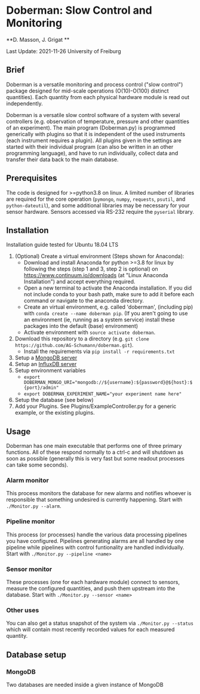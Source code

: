 # Doberman: Slow Control and Monitoring #

**D. Masson, J. Grigat **

Last Update: 2021-11-26
University of Freiburg

## Brief ##

Doberman is a versatile monitoring and process control ("slow control") package designed for mid-scale operations (O(10)-O(100) distinct quantities). Each quantity from each physical hardware module is read out independently.

Doberman is a versatile slow control software of a system with several controllers (e.g. observation of temperature, pressure and other quantities of an experiment). The main program (Doberman.py) is programmed generically with plugins so that it is independent of the used instruments (each instrument requires a plugin). All plugins given in the settings are started with their individual program (can also be written in an other programming language), and have to run individually, collect data and transfer their data back to the main database.

## Prerequisites ##

The code is designed for >=python3.8 on linux. A limited number of libraries are required for the core operation (`pymongo`, `numpy`, `requests`, `psutil`, and `python-dateutil`), and some additional libraries may be necessary for your sensor hardware. Sensors accessed via RS-232 require the `pyserial` library.

## Installation ##
Installation guide tested for Ubuntu 18.04 LTS

1. (Optional) Create a virtual environment (Steps shown for Anaconda):
    * Download and install Anaconda for python >=3.8 for linux by following the steps (step 1 and 3, step 2 is optional) on https://www.continuum.io/downloads (at "Linux Anaconda Installation") and accept everything required.
    * Open a new terminal to activate the Anaconda installation. If you did not include conda to your bash path, make sure to add it before each command or navigate to the anaconda directory.
    * Create an virtual environment, e.g. called 'doberman', (including pip) with `conda create --name doberman pip`. (If you aren't going to use an environment (ie, running as a system service) install these packages into the default (base) environment)
    * Activate environment with `source activate doberman`.
2.  Download this repository to a directory (e.g. `git clone https://github.com/AG-Schumann/doberman.git`).
    * Install the requirements via `pip install -r requirements.txt`
3.  Setup a [MongoDB server](docs.mongodb.com/manual/installation)
4. Setup an [InfluxDB server](influxdata.com)
4. Setup environment variables 
    * `export DOBERMAN_MONGO_URI="mongodb://${username}:${password}@${host}:${port}/admin"`
    * `export DOBERMAN_EXPERIMENT_NAME="your experiment name here"`
5. Setup the database (see below)
7. Add your Plugins. See Plugins/ExampleController.py for a generic example, or the existing plugins.

## Usage ##

Doberman has one main executable that performs one of three primary functions. All of these respond normally to a ctrl-c and will shutdown as soon as possible (generally this is very fast but some readout processes can take some seconds).

### Alarm monitor ###

This process monitors the database for new alarms and notifies whoever is responsible that something undesired is currently happening. Start with `./Monitor.py --alarm`.

### Pipeline monitor ###

This process (or processes) handle the various data processing pipelines you have configured. Pipelines generating alarms are all handled by one pipeline while pipelines with control funtionality are handled individually. Start with `./Monitor.py --pipeline <name>`

### Sensor monitor ###

These processes (one for each hardware module) connect to sensors, measure the configured quantities, and push them upstream into the database. Start with `./Monitor.py --sensor <name>`

### Other uses ###

You can also get a status snapshot of the system via `./Monitor.py --status` which will contain most recently recorded values for each measured quantity.

## Database setup ##

### MongoDB ###

Two databases are needed inside a given instance of MongoDB
